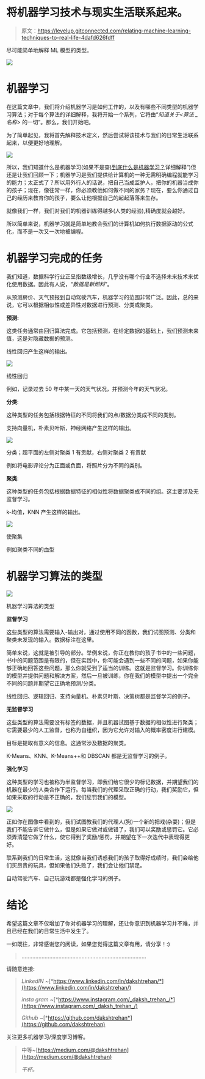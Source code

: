 # 将机器学习技术与现实生活联系起来。

> 原文：<https://levelup.gitconnected.com/relating-machine-learning-techniques-to-real-life-4dafd626fdff>

尽可能简单地解释 ML 模型的类型。

![](img/e51af0d7c9d38381911b933464d390f9.png)

# 机器学习

在这篇文章中，我们将介绍机器学习是如何工作的，以及有哪些不同类型的机器学习算法；对于每个算法的详细解释，我将开始一个系列，它将由“*知道关于<算法 _ 名称>* 的一切”。那么，我们开始吧。

为了简单起见，我将首先解释技术定义，然后尝试将该技术与我们的日常生活联系起来，以便更好地理解。

![](img/b63037c6d85a2a26b36acb08a4dd9531.png)

所以，我们知道什么是机器学习(如果不是查[)到底什么是机器学习？](https://medium.com/machine-deep-learning/what-exactly-machine-learning-is-1746c9d151ed)详细解释”)但还是让我们回顾一下；机器学习是我们提供给计算机的一种无需明确编程就能学习的能力；太正式了？所以用外行人的话说，把自己当成监护人，把你的机器当成你的孩子；现在，像往常一样，你必须教他如何做不同的家务？现在，要么你通过自己的经历来教育你的孩子，要么让他根据自己的起起落落来生存。

就像我们一样，我们对我们的机器训练得越多(人类的经验),精确度就会越好。

所以简单来说，机器学习就是简单地教会我们的计算机如何执行数据驱动的公式化，而不是一次又一次地被编程。

# 机器学习完成的任务

我们知道，数据科学行业正呈指数级增长，几乎没有哪个行业不选择未来技术来优化使用数据。因此有人说，“*数据是新燃料*”。

从预测房价、天气预报到自动驾驶汽车，机器学习的范围非常广泛。因此，总的来说，它可以根据相似性或差异性对数据进行预测、分类或聚类。

**预测:**

这类任务通常由回归算法完成。它包括预测，在给定数据的基础上，我们预测未来值，这是对隐藏数据的预测。

线性回归产生这样的输出。

![](img/760c68375d5c9bbf634bbb7e8d0e2924.png)

线性回归

例如，记录过去 50 年中某一天的天气状况，并预测今年的天气状况。

**分类**:

这种类型的任务包括根据特征的不同将我们的点/数据分类成不同的类别。

支持向量机，朴素贝叶斯，神经网络产生这样的输出。

![](img/93a45f79605fee451f103ab0f0f9a170.png)

分类；超平面的左侧对聚类 1 有贡献，右侧对聚类 2 有贡献

例如将电影评论分为正面或负面，将照片分为不同的类别。

**聚类**:

这种类型的任务包括根据数据特征的相似性将数据聚类成不同的组。这主要涉及无监督学习。

k-均值，KNN 产生这样的输出。

![](img/24a9259f078d96b3efe6bc0389719e81.png)

使聚集

例如聚类不同的血型

# 机器学习算法的类型

![](img/4a718ba3e626718e2b1cc131f4173847.png)

机器学习算法的类型

**监督学习**

这些类型的算法需要输入-输出对，通过使用不同的函数，我们试图预测、分类和聚类未发现的输入。数据标注在这里。

简单来说，这就是被引导的部分。举例来说，你正在教你的孩子书中的一些问题，书中的问题范围是有限的，但在实践中，你可能会遇到一些不同的问题，如果你能够正确地回答这些问题，那么你就受到了适当的训练。这就是监督学习。你训练你的模型并提供问题和解决方案，然后一旦被训练，你在我们的模型中提出一个完全不同的问题并期望它正确地预测/分类。

线性回归、逻辑回归、支持向量机、朴素贝叶斯、决策树都是监督学习的例子。

**无监督学习**

这些类型的算法需要没有标签的数据，并且机器试图基于数据的相似性进行聚类；它需要最少的人工监督，也称为自组织，因为它允许对输入的概率密度进行建模。

目标是提取有意义的信息。这通常涉及数据的聚类。

K-Means、KNN、K-Means++和 DBSCAN 都是无监督学习的例子。

**强化学习**

这种类型的学习也被称为半监督学习，即我们给它很少的标记数据，并期望我们的机器在最少的人类合作下运行。每当我们的代理采取正确的行动，我们奖励它，但如果采取的行动是不正确的，我们惩罚我们的模型。

![](img/ddbb61ef8cd9a172917c8c7d67702b93.png)

正如你在图像中看到的，我们试图教我们的代理人(狗)一个新的把戏(杂耍)；但是我们不能告诉它做什么，但是如果它做对或做错了，我们可以奖励或惩罚它。它必须弄清楚它做了什么，使它得到了奖励/惩罚，并期望在下一次迭代中表现得更好。

联系到我们的日常生活，这就像当我们诱惑我们的孩子取得好成绩时，我们会给他们买昂贵的玩具，但如果他们失败了，我们会让他们禁足。

自动驾驶汽车、自己玩游戏都是强化学习的例子。

# 结论

希望这篇文章不仅增加了你对机器学习的理解，还让你意识到机器学习并不难，并且已经在我们的日常生活中发生了。

一如既往，非常感谢您的阅读，如果您觉得这篇文章有用，请分享！:)

> ………………………………………………………………………

请随意连接:

> *LinkedIN ~*[*https://www.linkedin.com/in/dakshtrehan/*](https://www.linkedin.com/in/dakshtrehan/)
> 
> *insta gram ~*[*https://www.instagram.com/_daksh_trehan_/*](https://www.instagram.com/_daksh_trehan_/)
> 
> *Github ~*[*https://github.com/dakshtrehan*](https://github.com/dakshtrehan)

关注更多机器学习/深度学习博客。

> 中等~[https://medium.com/@dakshtrehan](http://medium.com/@dakshtrehan)
> 
> *干杯。*